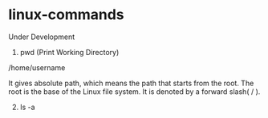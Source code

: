 # linux-commands

Under Development

1) pwd (Print Working Directory)

/home/username

It gives absolute path, which means the path that starts from the root. The root is the base of the Linux file system. It is denoted by a forward slash( / ).


2) ls -a






